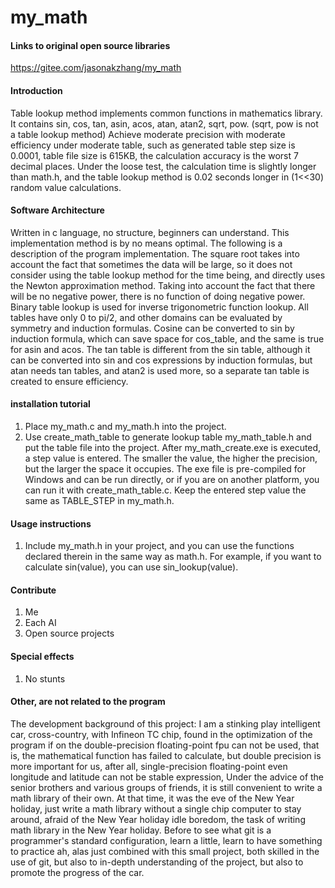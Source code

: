 # my_math

#### Links to original open source libraries
https://gitee.com/jasonakzhang/my_math

#### Introduction
Table lookup method implements common functions in mathematics library. It contains sin, cos, tan, asin, acos, atan, atan2, sqrt, pow. (sqrt, pow is not a table lookup method)
Achieve moderate precision with moderate efficiency under moderate table, such as generated table step size is 0.0001, table file size is 615KB, the calculation accuracy is the worst 7 decimal places. Under the loose test, the calculation time is slightly longer than math.h, and the table lookup method is 0.02 seconds longer in (1<<30) random value calculations.

#### Software Architecture
Written in c language, no structure, beginners can understand. This implementation method is by no means optimal. The following is a description of the program implementation.
The square root takes into account the fact that sometimes the data will be large, so it does not consider using the table lookup method for the time being, and directly uses the Newton approximation method. Taking into account the fact that there will be no negative power, there is no function of doing negative power. Binary table lookup is used for inverse trigonometric function lookup. All tables have only 0 to pi/2, and other domains can be evaluated by symmetry and induction formulas. Cosine can be converted to sin by induction formula, which can save space for cos_table, and the same is true for asin and acos. The tan table is different from the sin table, although it can be converted into sin and cos expressions by induction formulas, but atan needs tan tables, and atan2 is used more, so a separate tan table is created to ensure efficiency.

#### installation tutorial
1. Place my_math.c and my_math.h into the project.
2. Use create_math_table to generate lookup table my_math_table.h and put the table file into the project. After my_math_create.exe is executed, a step value is entered. The smaller the value, the higher the precision, but the larger the space it occupies. The exe file is pre-compiled for Windows and can be run directly, or if you are on another platform, you can run it with create_math_table.c. Keep the entered step value the same as TABLE_STEP in my_math.h.

#### Usage instructions
1. Include my_math.h in your project, and you can use the functions declared therein in the same way as math.h. For example, if you want to calculate sin(value), you can use sin_lookup(value).

#### Contribute
1. Me
2. Each AI
3. Open source projects

#### Special effects
1. No stunts

#### Other, are not related to the program
The development background of this project:
I am a stinking play intelligent car, cross-country, with Infineon TC chip, found in the optimization of the program if on the double-precision floating-point fpu can not be used, that is, the mathematical function has failed to calculate, but double precision is more important for us, after all, single-precision floating-point even longitude and latitude can not be stable expression, Under the advice of the senior brothers and various groups of friends, it is still convenient to write a math library of their own. At that time, it was the eve of the New Year holiday, just write a math library without a single chip computer to stay around, afraid of the New Year holiday idle boredom, the task of writing math library in the New Year holiday. Before to see what git is a programmer's standard configuration, learn a little, learn to have something to practice ah, alas just combined with this small project, both skilled in the use of git, but also to in-depth understanding of the project, but also to promote the progress of the car.
